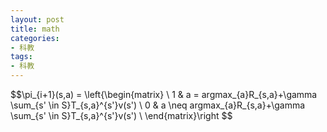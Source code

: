 ```yaml
---
layout: post
title: math
categories:
- 科教
tags:
- 科教
---
```



$$\pi_{i+1}(s,a) = \left{\begin{matrix} \\
 1  & a = argmax_{a}R_{s,a}+\gamma \sum_{s' \in S}T_{s,a}^{s'}v(s') \\ 
 0  & a \neq argmax_{a}R_{s,a}+\gamma \sum_{s' \in S}T_{s,a}^{s'}v(s') \\
\end{matrix}\right
$$

